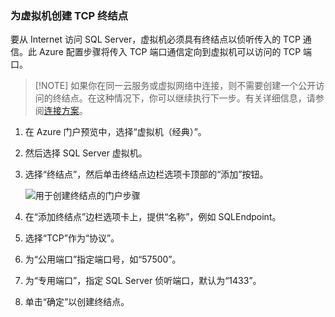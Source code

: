 ### <a name="create-a-tcp-endpoint-for-the-virtual-machine"></a> 为虚拟机创建 TCP 终结点

要从 Internet 访问 SQL Server，虚拟机必须具有终结点以侦听传入的 TCP 通信。此 Azure 配置步骤将传入 TCP 端口通信定向到虚拟机可以访问的 TCP 端口。

>[!NOTE] 如果你在同一云服务或虚拟网络中连接，则不需要创建一个公开访问的终结点。在这种情况下，你可以继续执行下一步。有关详细信息，请参阅[连接方案](../articles/virtual-machines/virtual-machines-windows-classic-sql-connect.md#connection-scenarios)。

1. 在 Azure 门户预览中，选择“虚拟机（经典）”。

2. 然后选择 SQL Server 虚拟机。

3. 选择“终结点”，然后单击终结点边栏选项卡顶部的“添加”按钮。

	![用于创建终结点的门户步骤](./media/virtual-machines-sql-server-connection-steps/portal-endpoint-creation.png)

4. 在“添加终结点”边栏选项卡上，提供“名称”，例如 SQLEndpoint。

5. 选择“TCP”作为“协议”。

6. 为“公用端口”指定端口号，如“57500”。

7. 为“专用端口”，指定 SQL Server 侦听端口，默认为“1433”。

6. 单击“确定”以创建终结点。

<!---HONumber=Mooncake_0808_2016-->
